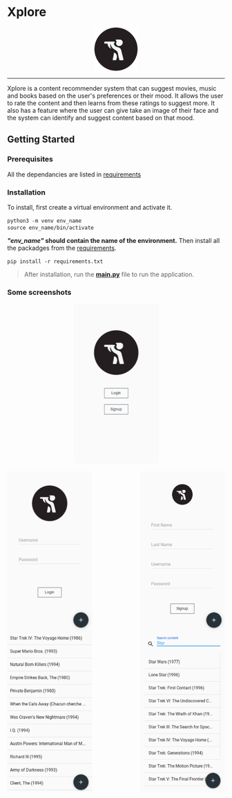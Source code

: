 # Xplore

<p align="center">
    <img width="100" height="100" src="https://github.com/tauseef09/Xplore-Content-Exploration-Assistant-/blob/master/logo/logo.png">
</p>

---

Xplore is a content recommender system that can suggest movies, music and books based on the user's preferences or their mood.
It allows the user to rate the content and then learns from these ratings to suggest more.
It also has a feature where the user can give take an image of their face and the system can identify and suggest content based on that mood.

## Getting Started

### Prerequisites
All the dependancies are listed in [requirements](https://github.com/tauseef09/Xplore-Content-Exploration-Assistant-/blob/master/requirements.txt)

### Installation
To install, first create a virtual environment and activate it.

```
python3 -m venv env_name
source env_name/bin/activate
```
***"env_name"* should contain the name of the environment.**
Then install all the packadges from the [requirements](https://github.com/tauseef09/Xplore-Content-Exploration-Assistant-/blob/master/requirements.txt).

```
pip install -r requirements.txt
```

> After installation, run the [**main.py**](https://github.com/tauseef09/Xplore-Content-Exploration-Assistant-/blob/master/main.py) file to run the application.

### Some screenshots

<p align="center">
    <img width="197" height="371" src="https://github.com/tauseef09/Xplore-Content-Exploration-Assistant-/blob/master/screenshots/LandingPage.PNG">
</p>

<p align="center">
    <img align="left" width="197" height="371" src="https://github.com/tauseef09/Xplore-Content-Exploration-Assistant-/blob/master/screenshots/LoginPage.PNG">
</p>

<p align="center">
    <img align="right" width="197" height="371" src="https://github.com/tauseef09/Xplore-Content-Exploration-Assistant-/blob/master/screenshots/RegisterPage.PNG">
</p>

<p align="center">
    <img align="left" width="197" height="371" src="https://github.com/tauseef09/Xplore-Content-Exploration-Assistant-/blob/master/screenshots/ListPage.PNG">
</p>

<p align="center">
    <img align="right" width="197" height="371" src="https://github.com/tauseef09/Xplore-Content-Exploration-Assistant-/blob/master/screenshots/SearchPage.PNG">
</p>

